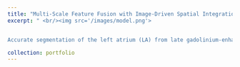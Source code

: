 ```yaml
---
title: "Multi-Scale Feature Fusion with Image-Driven Spatial Integration for Left Atrium Segmentation from Cardiac MRI Images"
excerpt: " <br/><img src='/images/model.png'>


Accurate segmentation of the left atrium (LA) from late gadolinium-enhanced magnetic resonance imaging plays a vital role in visualizing diseased atrial structures, enabling the diagnosis and management of cardiovascular diseases. It is particularly essential for planning treatment with ablation therapy, a key intervention for atrial fibrillation (AF). However, manual segmentation is time-intensive and prone to inter-observer variability, underscoring the need for automated solutions. Class-agnostic foundation models like DINOv2 have demonstrated remarkable feature extraction capabilities in vision tasks. However, their lack of domain specificity and task-specific adaptation can reduce spatial resolution during feature extraction, impacting the capture of fine anatomical detail in medical imaging. To address this limitation, we propose a segmentation framework that integrates DINOv2 as an encoder with a UNet-style decoder, incorporating multi-scale feature fusion and input image integration to enhance segmentation accuracy. The learnable weighting mechanism dynamically prioritizes hierarchical features from different encoder blocks of the foundation model, optimizing feature selection for task relevance. Additionally, the input image is reintroduced during the decoding stage to preserve high-resolution spatial details, addressing limitations of downsampling in the encoder. We validate our approach on the LAScarQS 2022 dataset and demonstrate improved performance with a 92.3% Dice and 84.1% IoU score for giant architecture compared to the nnUNet baseline model. These findings emphasize the efficacy of our approach in advancing the field of automated left atrium segmentation from cardiac MRI."

collection: portfolio
---
```


<!-- This is an item in your portfolio. It can be have images or nice text. If you name the file .md, it will be parsed as markdown. If you name the file .html, it will be parsed as HTML.  -->
